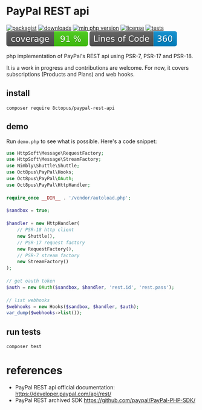 # PayPal REST api

[![packagist](http://poser.pugx.org/8ctopus/paypal-rest-api/v)](https://packagist.org/packages/8ctopus/paypal-rest-api)
[![downloads](http://poser.pugx.org/8ctopus/paypal-rest-api/downloads)](https://packagist.org/packages/8ctopus/paypal-rest-api)
[![min php version](http://poser.pugx.org/8ctopus/paypal-rest-api/require/php)](https://packagist.org/packages/8ctopus/paypal-rest-api)
[![license](http://poser.pugx.org/8ctopus/paypal-rest-api/license)](https://packagist.org/packages/8ctopus/paypal-rest-api)
[![tests](https://github.com/8ctopus/paypal-rest-api/actions/workflows/tests.yml/badge.svg)](https://github.com/8ctopus/paypal-rest-api/actions/workflows/tests.yml)
![code coverage badge](https://raw.githubusercontent.com/8ctopus/paypal-rest-api/image-data/coverage.svg)
![lines of code](https://raw.githubusercontent.com/8ctopus/paypal-rest-api/image-data/lines.svg)

php implementation of PayPal's REST api using PSR-7, PSR-17 and PSR-18.

It is a work in progress and contributions are welcome. For now, it covers subscriptions (Products and Plans) and web hooks.

## install

    composer require 8ctopus/paypal-rest-api

## demo

Run `demo.php` to see what is possible. Here's a code snippet:

```php
use HttpSoft\Message\RequestFactory;
use HttpSoft\Message\StreamFactory;
use Nimbly\Shuttle\Shuttle;
use Oct8pus\PayPal\Hooks;
use Oct8pus\PayPal\OAuth;
use Oct8pus\PayPal\HttpHandler;

require_once __DIR__ . '/vendor/autoload.php';

$sandbox = true;

$handler = new HttpHandler(
    // PSR-18 http client
    new Shuttle(),
    // PSR-17 request factory
    new RequestFactory(),
    // PSR-7 stream factory
    new StreamFactory()
);

// get oauth token
$auth = new OAuth($sandbox, $handler, 'rest.id', 'rest.pass');

// list webhooks
$webhooks = new Hooks($sandbox, $handler, $auth);
var_dump($webhooks->list());
```

## run tests

    composer test

# references

- PayPal REST api official documentation: https://developer.paypal.com/api/rest/
- PayPal REST archived SDK https://github.com/paypal/PayPal-PHP-SDK/
